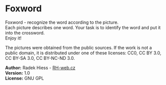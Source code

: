 # Foxword

Foxword - recognize the word according to the picture.  
Each picture describes one word. Your task is to identify the word and put it into the crossword.  
Enjoy it!

The pictures were obtained from the public sources. If the work is not a public domain, it is distributed under one of these licenses: CC0, CC BY 3.0, CC BY-SA 3.0, CC BY-NC-ND 3.0.



**Author:** Radek Hiess - [RH-web.cz](http://rh-web.cz/)  
**Version:** 1.0  
**License:** GNU GPL
